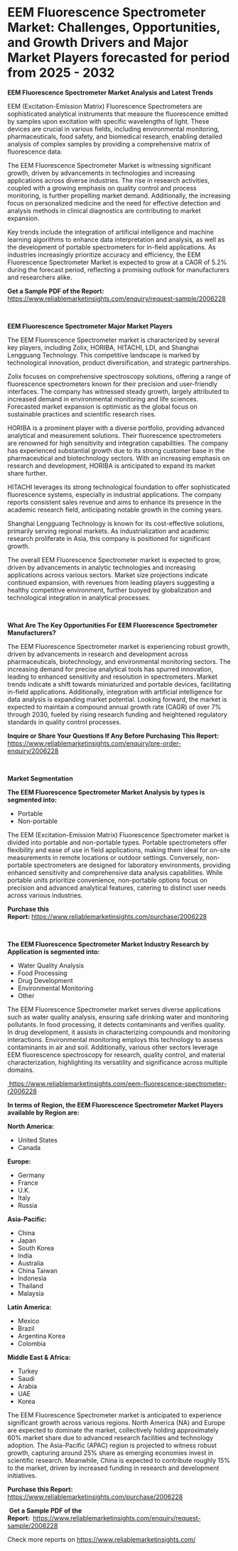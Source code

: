 <p><h1>EEM Fluorescence Spectrometer Market: Challenges, Opportunities, and Growth Drivers and Major Market Players forecasted for period from 2025 - 2032</h1></p><p><strong>EEM Fluorescence Spectrometer Market Analysis and Latest Trends</strong></p>
<p><p>EEM (Excitation-Emission Matrix) Fluorescence Spectrometers are sophisticated analytical instruments that measure the fluorescence emitted by samples upon excitation with specific wavelengths of light. These devices are crucial in various fields, including environmental monitoring, pharmaceuticals, food safety, and biomedical research, enabling detailed analysis of complex samples by providing a comprehensive matrix of fluorescence data.</p><p>The EEM Fluorescence Spectrometer Market is witnessing significant growth, driven by advancements in technologies and increasing applications across diverse industries. The rise in research activities, coupled with a growing emphasis on quality control and process monitoring, is further propelling market demand. Additionally, the increasing focus on personalized medicine and the need for effective detection and analysis methods in clinical diagnostics are contributing to market expansion.</p><p>Key trends include the integration of artificial intelligence and machine learning algorithms to enhance data interpretation and analysis, as well as the development of portable spectrometers for in-field applications. As industries increasingly prioritize accuracy and efficiency, the EEM Fluorescence Spectrometer Market is expected to grow at a CAGR of 5.2% during the forecast period, reflecting a promising outlook for manufacturers and researchers alike.</p></p>
<p><strong>Get a Sample PDF of the Report:&nbsp;</strong> <a href="https://www.reliablemarketinsights.com/enquiry/request-sample/2006228?utm_campaign=2177&utm_medium=2&utm_source=Github&utm_content=ia&utm_term=02032025&utm_id=eem-fluorescence-spectrometer">https://www.reliablemarketinsights.com/enquiry/request-sample/2006228</a></p>
<p>&nbsp;</p>
<p><strong>EEM Fluorescence Spectrometer Major Market Players</strong></p>
<p><p>The EEM Fluorescence Spectrometer market is characterized by several key players, including Zolix, HORIBA, HITACHI, LDI, and Shanghai Lengguang Technology. This competitive landscape is marked by technological innovation, product diversification, and strategic partnerships.</p><p>Zolix focuses on comprehensive spectroscopy solutions, offering a range of fluorescence spectrometers known for their precision and user-friendly interfaces. The company has witnessed steady growth, largely attributed to increased demand in environmental monitoring and life sciences. Forecasted market expansion is optimistic as the global focus on sustainable practices and scientific research rises.</p><p>HORIBA is a prominent player with a diverse portfolio, providing advanced analytical and measurement solutions. Their fluorescence spectrometers are renowned for high sensitivity and integration capabilities. The company has experienced substantial growth due to its strong customer base in the pharmaceutical and biotechnology sectors. With an increasing emphasis on research and development, HORIBA is anticipated to expand its market share further.</p><p>HITACHI leverages its strong technological foundation to offer sophisticated fluorescence systems, especially in industrial applications. The company reports consistent sales revenue and aims to enhance its presence in the academic research field, anticipating notable growth in the coming years.</p><p>Shanghai Lengguang Technology is known for its cost-effective solutions, primarily serving regional markets. As industrialization and academic research proliferate in Asia, this company is positioned for significant growth.</p><p>The overall EEM Fluorescence Spectrometer market is expected to grow, driven by advancements in analytic technologies and increasing applications across various sectors. Market size projections indicate continued expansion, with revenues from leading players suggesting a healthy competitive environment, further buoyed by globalization and technological integration in analytical processes.</p></p>
<p>&nbsp;</p>
<p><strong>What Are The Key Opportunities For EEM Fluorescence Spectrometer Manufacturers?</strong></p>
<p><p>The EEM Fluorescence Spectrometer market is experiencing robust growth, driven by advancements in research and development across pharmaceuticals, biotechnology, and environmental monitoring sectors. The increasing demand for precise analytical tools has spurred innovation, leading to enhanced sensitivity and resolution in spectrometers. Market trends indicate a shift towards miniaturized and portable devices, facilitating in-field applications. Additionally, integration with artificial intelligence for data analysis is expanding market potential. Looking forward, the market is expected to maintain a compound annual growth rate (CAGR) of over 7% through 2030, fueled by rising research funding and heightened regulatory standards in quality control processes.</p></p>
<p><strong>Inquire or Share Your Questions If Any Before Purchasing This Report:</strong> <a href="https://www.reliablemarketinsights.com/enquiry/pre-order-enquiry/2006228?utm_campaign=2177&utm_medium=2&utm_source=Github&utm_content=ia&utm_term=02032025&utm_id=eem-fluorescence-spectrometer">https://www.reliablemarketinsights.com/enquiry/pre-order-enquiry/2006228</a></p>
<p>&nbsp;</p>
<p><strong>Market Segmentation</strong></p>
<p><strong>The EEM Fluorescence Spectrometer Market Analysis by types is segmented into:</strong></p>
<p><ul><li>Portable</li><li>Non-portable</li></ul></p>
<p><p>The EEM (Excitation-Emission Matrix) Fluorescence Spectrometer market is divided into portable and non-portable types. Portable spectrometers offer flexibility and ease of use in field applications, making them ideal for on-site measurements in remote locations or outdoor settings. Conversely, non-portable spectrometers are designed for laboratory environments, providing enhanced sensitivity and comprehensive data analysis capabilities. While portable units prioritize convenience, non-portable options focus on precision and advanced analytical features, catering to distinct user needs across various industries.</p></p>
<p><strong>Purchase this Report:&nbsp;</strong><a href="https://www.reliablemarketinsights.com/purchase/2006228?utm_campaign=2177&utm_medium=2&utm_source=Github&utm_content=ia&utm_term=02032025&utm_id=eem-fluorescence-spectrometer">https://www.reliablemarketinsights.com/purchase/2006228</a></p>
<p>&nbsp;</p>
<p><strong>The EEM Fluorescence Spectrometer Market Industry Research by Application is segmented into:</strong></p>
<p><ul><li>Water Quality Analysis</li><li>Food Processing</li><li>Drug Development</li><li>Environmental Monitoring</li><li>Other</li></ul></p>
<p><p>The EEM Fluorescence Spectrometer market serves diverse applications such as water quality analysis, ensuring safe drinking water and monitoring pollutants. In food processing, it detects contaminants and verifies quality. In drug development, it assists in characterizing compounds and monitoring interactions. Environmental monitoring employs this technology to assess contaminants in air and soil. Additionally, various other sectors leverage EEM fluorescence spectroscopy for research, quality control, and material characterization, highlighting its versatility and significance across multiple domains.</p></p>
<p><a href="https://www.reliablemarketinsights.com/eem-fluorescence-spectrometer-r2006228?utm_campaign=2177&utm_medium=2&utm_source=Github&utm_content=ia&utm_term=02032025&utm_id=eem-fluorescence-spectrometer">&nbsp;https://www.reliablemarketinsights.com/eem-fluorescence-spectrometer-r2006228</a></p>
<p><strong>In terms of Region, the EEM Fluorescence Spectrometer Market Players available by Region are:</strong></p>
<p>
    <p> <strong> North America: </strong>
        <ul>
            <li>United States</li>
            <li>Canada</li>
        </ul>
        </p> 
    <p> <strong> Europe: </strong>
        <ul>
            <li>Germany</li>
            <li>France</li>
            <li>U.K.</li>
            <li>Italy</li>
            <li>Russia</li>
        </ul>
        </p> 
    <p> <strong> Asia-Pacific: </strong>
        <ul>
            <li>China</li>
            <li>Japan</li>
            <li>South Korea</li>
            <li>India</li>
            <li>Australia</li>
            <li>China Taiwan</li>
            <li>Indonesia</li>
            <li>Thailand</li>
            <li>Malaysia</li>
        </ul>
        </p> 
    <p> <strong> Latin America: </strong>
        <ul>
            <li>Mexico</li>
            <li>Brazil</li>
            <li>Argentina Korea</li>
            <li>Colombia</li>
        </ul>
        </p> 
    <p> <strong> Middle East & Africa: </strong>
        <ul>
            <li>Turkey</li>
            <li>Saudi</li>
            <li>Arabia</li>
            <li>UAE</li>
            <li>Korea</li>
        </ul>
    </p>
    </p>
<p><p>The EEM Fluorescence Spectrometer market is anticipated to experience significant growth across various regions. North America (NA) and Europe are expected to dominate the market, collectively holding approximately 60% market share due to advanced research facilities and technology adoption. The Asia-Pacific (APAC) region is projected to witness robust growth, capturing around 25% share as emerging economies invest in scientific research. Meanwhile, China is expected to contribute roughly 15% to the market, driven by increased funding in research and development initiatives.</p></p>
<p><strong>Purchase this Report: </strong><a href="https://www.reliablemarketinsights.com/purchase/2006228?utm_campaign=2177&utm_medium=2&utm_source=Github&utm_content=ia&utm_term=02032025&utm_id=eem-fluorescence-spectrometer">https://www.reliablemarketinsights.com/purchase/2006228</a></p>
<p>&nbsp;<strong>Get a Sample PDF of the Report:&nbsp;&nbsp;</strong><a href="https://www.reliablemarketinsights.com/enquiry/request-sample/2006228?utm_campaign=2177&utm_medium=2&utm_source=Github&utm_content=ia&utm_term=02032025&utm_id=eem-fluorescence-spectrometer">https://www.reliablemarketinsights.com/enquiry/request-sample/2006228</a></p>
<p><strong></strong></p>
<p>Check more reports on <a href="https://www.reliablemarketinsights.com/?utm_campaign=2177&utm_medium=2&utm_source=Github&utm_content=ia&utm_term=02032025&utm_id=eem-fluorescence-spectrometer">https://www.reliablemarketinsights.com/</a></p>